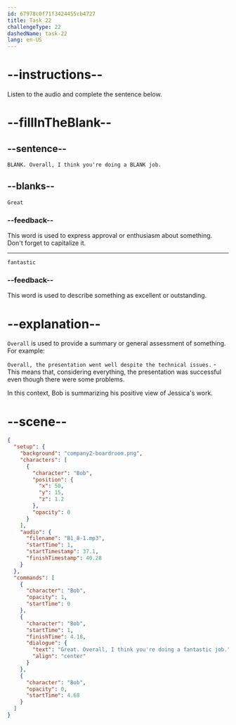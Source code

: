 ```yaml
---
id: 67978c0f71f3424455cb4727
title: Task 22
challengeType: 22
dashedName: task-22
lang: en-US
---
```


<!-- (Audio) Bob: Great. Overall, I think you're doing a fantastic job. -->

# --instructions--

Listen to the audio and complete the sentence below.

# --fillInTheBlank--

## --sentence--

`BLANK. Overall, I think you're doing a BLANK job.`

## --blanks--

`Great`

### --feedback--

This word is used to express approval or enthusiasm about something. Don't forget to capitalize it.

---

`fantastic`

### --feedback--

This word is used to describe something as excellent or outstanding.

# --explanation--

`Overall` is used to provide a summary or general assessment of something. For example:

`Overall, the presentation went well despite the technical issues.` - This means that, considering everything, the presentation was successful even though there were some problems.

In this context, Bob is summarizing his positive view of Jessica's work.

# --scene--

```json
{
  "setup": {
    "background": "company2-boardroom.png",
    "characters": [
      {
        "character": "Bob",
        "position": {
          "x": 50,
          "y": 15,
          "z": 1.2
        },
        "opacity": 0
      }
    ],
    "audio": {
      "filename": "B1_8-1.mp3",
      "startTime": 1,
      "startTimestamp": 37.1,
      "finishTimestamp": 40.28
    }
  },
  "commands": [
    {
      "character": "Bob",
      "opacity": 1,
      "startTime": 0
    },
    {
      "character": "Bob",
      "startTime": 1,
      "finishTime": 4.18,
      "dialogue": {
        "text": "Great. Overall, I think you're doing a fantastic job.",
        "align": "center"
      }
    },
    {
      "character": "Bob",
      "opacity": 0,
      "startTime": 4.68
    }
  ]
}
```
